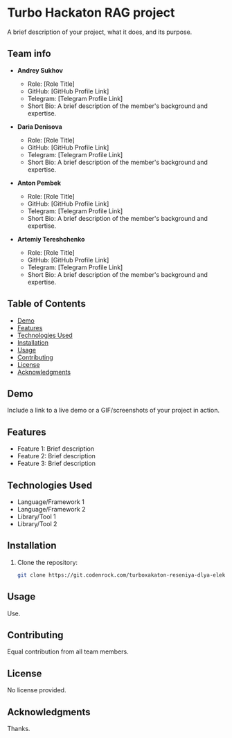 # Turbo Hackaton RAG project

A brief description of your project, what it does, and its purpose.

## Team info

- **Andrey Sukhov**  
  - Role: [Role Title]  
  - GitHub: [GitHub Profile Link]  
  - Telegram: [Telegram Profile Link]  
  - Short Bio: A brief description of the member's background and expertise.

- **Daria Denisova**  
  - Role: [Role Title]  
  - GitHub: [GitHub Profile Link]  
  - Telegram: [Telegram Profile Link]
  - Short Bio: A brief description of the member's background and expertise.

- **Anton Pembek**  
  - Role: [Role Title]  
  - GitHub: [GitHub Profile Link]  
  - Telegram: [Telegram Profile Link]
  - Short Bio: A brief description of the member's background and expertise.

- **Artemiy Tereshchenko**  
  - Role: [Role Title]  
  - GitHub: [GitHub Profile Link]  
  - Telegram: [Telegram Profile Link]  
  - Short Bio: A brief description of the member's background and expertise.

## Table of Contents

- [Demo](#demo)
- [Features](#features)
- [Technologies Used](#technologies-used)
- [Installation](#installation)
- [Usage](#usage)
- [Contributing](#contributing)
- [License](#license)
- [Acknowledgments](#acknowledgments)

## Demo

Include a link to a live demo or a GIF/screenshots of your project in action.

## Features

- Feature 1: Brief description
- Feature 2: Brief description
- Feature 3: Brief description

## Technologies Used

- Language/Framework 1
- Language/Framework 2
- Library/Tool 1
- Library/Tool 2

## Installation

1. Clone the repository:

   ```bash
   git clone https://git.codenrock.com/turboxakaton-reseniya-dlya-elektroenergetiki-na-baze-iskusstvennogo-intellekta-1268/cnrprod1728932997-team-81195/zagruzka-resheniya-6026.git
   ```

## Usage

Use.

## Contributing

Equal contribution from all team members.

## License

No license provided.

## Acknowledgments

Thanks.
